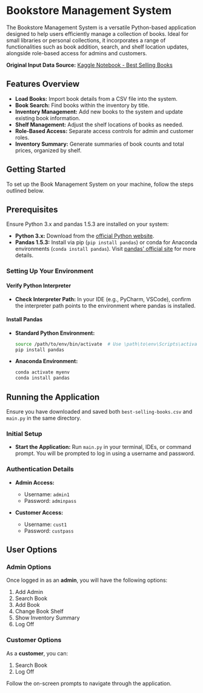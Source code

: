 
# Bookstore Management System

The Bookstore Management System is a versatile Python-based application designed to help users efficiently manage a collection of books. Ideal for small libraries or personal collections, it incorporates a range of functionalities such as book addition, search, and shelf location updates, alongside role-based access for admins and customers.

**Original Input Data Source:** [Kaggle Notebook - Best Selling Books](https://www.kaggle.com/code/drahulsingh/best-selling-books-notebook/input)

## Features Overview

- **Load Books:** Import book details from a CSV file into the system.
- **Book Search:** Find books within the inventory by title.
- **Inventory Management:** Add new books to the system and update existing book information.
- **Shelf Management:** Adjust the shelf locations of books as needed.
- **Role-Based Access:** Separate access controls for admin and customer roles.
- **Inventory Summary:** Generate summaries of book counts and total prices, organized by shelf.

## Getting Started

To set up the Book Management System on your machine, follow the steps outlined below.

## Prerequisites

Ensure Python 3.x and pandas 1.5.3 are installed on your system:

- **Python 3.x:** Download from the [official Python website](https://www.python.org/downloads/).
- **Pandas 1.5.3:** Install via pip (`pip install pandas`) or conda for Anaconda environments (`conda install pandas`). Visit [pandas' official site](https://pandas.pydata.org/) for more details.

### Setting Up Your Environment

#### Verify Python Interpreter

- **Check Interpreter Path:** In your IDE (e.g., PyCharm, VSCode), confirm the interpreter path points to the environment where pandas is installed.

#### Install Pandas

- **Standard Python Environment:**
  ```bash
  source /path/to/env/bin/activate  # Use \path\to\env\Scripts\activate on Windows
  pip install pandas
  ```

- **Anaconda Environment:**
  ```bash
  conda activate myenv
  conda install pandas
  ```

## Running the Application

Ensure you have downloaded and saved both `best-selling-books.csv` and `main.py` in the same directory.

### Initial Setup

- **Start the Application:** Run `main.py` in your terminal, IDEs, or command prompt. You will be prompted to log in using a username and password.

### Authentication Details

- **Admin Access:**
  - Username: `admin1`
  - Password: `adminpass`

- **Customer Access:**
  - Username: `cust1`
  - Password: `custpass`

## User Options

### Admin Options

Once logged in as an **admin**, you will have the following options:
1. Add Admin
2. Search Book
3. Add Book
4. Change Book Shelf
5. Show Inventory Summary
6. Log Off

### Customer Options

As a **customer**, you can:
1. Search Book
2. Log Off

Follow the on-screen prompts to navigate through the application.
